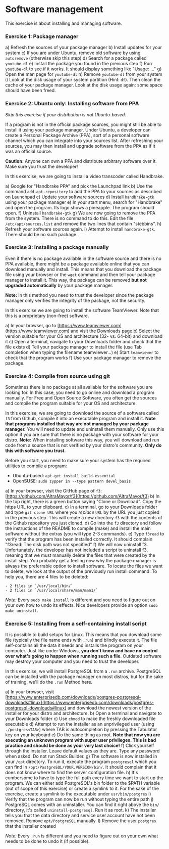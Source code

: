 # Software management

This exercise is about installing and managing software.

### Exercise 1: Package manager

a) Refresh the sources of your package manager
b) Install updates for your system
c) If you are under Ubuntu, remove old software by using `autoremove` (otherwise skip this step)
d) Search for a package called  `youtube-dl`
e) Install the package you found in the previous step
f) Run `youtube-dl` to see if it works. It should display something like "Usage: ..."
g) Open the man page for `youtube-dl`
h) Remove `youtube-dl` from your system
i) Look at the disk usage of your system partition (Hint: `df`). Then clean the cache of your package manager. Look at the disk usage again: some space should have been freed.

### Exercise 2: Ubuntu only: Installing software from PPA

*Skip this exercise if your distribution is not Ubuntu-based.*

If a program is not in the official package sources, you might still be able to install it using your package manager. Under Ubuntu, a developer can create a Personal Package Archive (PPA), sort of a personal software channel which you can integrate into your sources list. After refreshing your sources, you may then install and upgrade software from the PPA as if it was an official source.

**Caution:** Anyone can own a PPA and distribute arbitrary software over it. Make sure you trust the developer!

In this exercise, we are going to install a video transcoder called Handbrake.

a) Google for "Handbrake PPA" and pick the Launchpad link
b) Use the command `add-apt-repository` to add the PPA to your sources as described on Launchpad
c) Update your software sources
d) Install `handbrake-gtk` using your package manager
e) In your start menu, search for "Handbrake" and open the program. Its logo shows a pineapple. The program should open.
f) Uninstall `handbrake-gtk`
g) We are now going to remove the PPA from the system. There is no command to do this. Edit the file `/etc/apt/sources.list` and remove the two lines that contain "stebbins".
h) Refresh your software sources again.
i) Attempt to install `handbrake-gtk`. There should be no such package.

### Exercise 3: Installing a package manually

Even if there is no package available in the software source and there is no PPA available, there might be a package available online that you can download manually and install. This means that you download the package file using your browser or the `wget` command and then tell your package manager to install it. This way, the package can be removed **but not upgraded automatically** by your package manager.

**Note:** In this method you need to trust the developer since the package manager only verifies the integrity of the package, not the security.

In this exercise we are going to install the software TeamViewer. Note that this is a proprietary (non-free) software.

a) In your browser, go to [https://www.teamviewer.com](https://www.teamviewer.com) and visit the Downloads page
b) Select the version suitable for your OS and architecture (32- vs. 64-bit) and download it
c) Open a terminal, navigate to your Downloads folder and check that the file exists
d) Tell your package manager to install the file (use Tab completion when typing the filename teamviewer...)
e) Start `teamviewer` to check that the program works
f) Use your package manager to remove the package.

### Exercise 4: Compile from source using git

Sometimes there is no package at all available for the software you are looking for. In this case, you need to go online and download a program manually. For Free and Open Source Software, you often get the sources and compile the program suitable for your OS and architecture.

In this exercise, we are going to download the source of a software called `f3` from Github, compile it into an executable program and install it. **Note that programs installed that way are not managed by your package manager.** You will need to update and uninstall them manually. Only use this option if you are sure that there is no package with your software for your distro. **Note:** When installing software this way, you will download and run code from a source that is not verified by your distro's community. **Only do this with software you trust.**

Before you start, you need to make sure your system has the required utilities to compile a program:

- Ubuntu-based: `apt-get install build-essential`
- OpenSUSE: `sudo zypper in --type pattern devel_basis`

a) In your browser, visit the GitHub page of `f3`: [https://github.com/AltraMayor/f3](https://github.com/AltraMayor/f3)
b) In the top right, there is a green button saying "Clone or Download". Copy the https URL to your clipboard.
c) In a terminal, go to your Downloads folder and type `git clone URL` where you *replace* `URL` by the URL you just copied in the previous step. This will create a new directory `f3` with the contents of the Github repository you just cloned.
d) Go into the `f3` directory and follow the instructions of the README to compile (make) and install the main software without the extras (you will type 2-3 commands).
e) Type `f3read` to verify that the program has been installed correctly. It should complain "f3read: The disk path was not specified"
f) We will now uninstall f3. Unfortunately, the developer has not included a script to uninstall f3, meaning that we must manually delete the files that were created by the install step. You probably get a feeling now why the package manager is always the preferrable option to install software. To locate the files we want to delete, we look at the output of the previously run install command. To help you, there are 4 files to be deleted:

    - 2 files in `/usr/local/bin/`
    - 2 files in `/usr/local/share/man/man1/`

*Note:* Every `sudo make install` is different and you need to figure out on your own how to undo its effects. Nice developers provide an option `sudo make uninstall`.

### Exercise 5: Installing from a self-containing install script

It is possible to build setups for Linux. This means that you download some file (typically the file name ends with `.run`) and blindly execute it. The file self-contains all the data it needs and installs the program on your computer. Just like under Windows, **you don't know and have no control over what's going to happen when running such a file**. Outdated software may destroy your computer and you need to trust the developer.

In this exercise, we will install PostgreSQL from a `.run` archive. PostgreSQL can be installed with the package manager on most distros, but for the sake of training, we'll do the `.run` Method here.

a) In your browser, visit [https://www.enterprisedb.com/downloads/postgres-postgresql-downloads#linux](https://www.enterprisedb.com/downloads/postgres-postgresql-downloads#linux) and download the newest version of the installer for your distro and architecture.
b) Open a terminal and navigate to your Downloads folder
c) Use `chmod` to make the freshly downloaded file executable
d) Attempt to run the installer as an unprivileged user (using `./postgres<TAB>`) where TAB is autocompletion by pressing the Tabulator key on your keyboard
e) Do the same thing as root. **Note that now you are executing an unknown program with super user privileges. This is bad practice and should be done as your very last choice!**
f) Click yourself through the installer. Leave default values as they are. Type any password when asked. Do not run Stack Builder.
g) The software is now installed in your `/opt` directory. To run it, execute the program `postgresql` which you can find in `/opt/PostgreSQL/YOUR.VERSION/bin/`. It should complain that it does not know where to find the server configuration file.
h) It's cumbersome to have to type the full path every time we want to start up the program. We can either add PostgreSQL's bin folder to the $PATH variable (out of scope of this exercise) or create a symlink to it. For the sake of the exercise, create a symlink to the executable under `usr/bin/postgres`
i) Verify that the program can now be run without typing the entire path
j) PostgreSQL comes with an uninstaller. You can find it right above the `bin/` directory, it's called `uninstall-postgresql`. Run it as root.
k) The installer tells you that the data directory and service user account have not been removed. Remove `opt/PostgreSQL` manually.
l) Remove the user `postgres` that the installer created

*Note:* Every `.run` is different and you need to figure out on your own what needs to be done to undo it (if possible).
